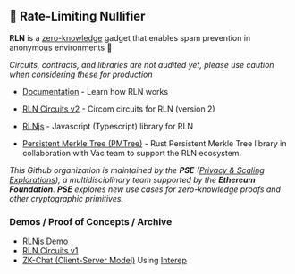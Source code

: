 <!-- ## Hi there 👋 Welcome to RLN! -->
## 🚯 Rate-Limiting Nullifier
**RLN** is a [zero-knowledge](https://simple.wikipedia.org/wiki/Zero-knowledge_proof) gadget that enables spam prevention in anonymous environments 🧙

*Circuits, contracts, and libraries are not audited yet, please use caution when considering these for production*

* [Documentation](https://rate-limiting-nullifier.github.io/rln-docs/) - Learn how RLN works

* [RLN Circuits v2](https://github.com/Rate-Limiting-Nullifier/rln-circuits-v2) - Circom circuits for RLN (version 2)

* [RLNjs](https://github.com/Rate-Limiting-Nullifier/rlnjs) - Javascript (Typescript) library for RLN

* [Persistent Merkle Tree (PMTree)](https://github.com/Rate-Limiting-Nullifier/pmtree) - Rust Persistent Merkle Tree library in collaboration with Vac team to support the RLN ecosystem.

*This Github organization is maintained by the **PSE** ([Privacy & Scaling Explorations](https://github.com/privacy-scaling-explorations/)), a multidisciplinary team supported by the **Ethereum Foundation**. **PSE** explores new use cases for zero-knowledge proofs and other cryptographic primitives.*

### Demos / Proof of Concepts / Archive
* [RLNjs Demo](https://github.com/Rate-Limiting-Nullifier/rlnjs-demo)
* [RLN Circuits v1](https://github.com/Rate-Limiting-Nullifier/rln-circuits)
* [ZK-Chat (Client-Server Model)](https://github.com/Rate-Limiting-Nullifier/zk-chat-client-server) Using [Interep](https://github.com/interep-project)
